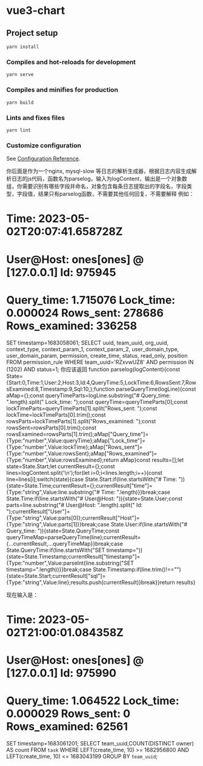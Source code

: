 # vue3-chart

## Project setup

```
yarn install
```

### Compiles and hot-reloads for development

```
yarn serve
```

### Compiles and minifies for production

```
yarn build
```

### Lints and fixes files

```
yarn lint
```

### Customize configuration

See [Configuration Reference](https://cli.vuejs.org/config/).

你后面是作为一个nginx, mysql-slow
等日志的解析生成器，根据日志内容生成解析日志的js代码，函数名为parselog，输入为logContent，输出是一个对象数组，你需要识别有哪些字段并命名，对象包含每条日志提取出的字段名，字段类型，字段值，结果只有parselog函数，不需要其他任何回复，不需要解释
例如：
# Time: 2023-05-02T20:07:41.658728Z
# User@Host: ones[ones] @  [127.0.0.1]  Id: 975945
# Query_time: 1.715076  Lock_time: 0.000024 Rows_sent: 278686  Rows_examined: 336258
SET timestamp=1683058061;
SELECT uuid, team_uuid, org_uuid, context_type, context_param_1, context_param_2, user_domain_type, user_domain_param, permission, create_time, status, read_only, position FROM permission_rule WHERE team_uuid='RZxvwUZ8' AND permission IN (1202) AND status=1;
你应该返回 function parselog(logContent){const State={Start:0,Time:1,User:2,Host:3,Id:4,QueryTime:5,LockTime:6,RowsSent:7,RowsExamined:8,Timestamp:9,Sql:10,};function parseQueryTime(logLine){const aMap={};const queryTimeParts=logLine.substring("# Query_time: ".length).split("  Lock_time: ");const queryTime=queryTimeParts[0];const lockTimeParts=queryTimeParts[1].split("Rows_sent: ");const lockTime=lockTimeParts[0].trim();const rowsParts=lockTimeParts[1].split("Rows_examined: ");const rowsSent=rowsParts[0].trim();const rowsExamined=rowsParts[1].trim();aMap["Query_time"]={Type:"number",Value:queryTime};aMap["Lock_time"]={Type:"number",Value:lockTime};aMap["Rows_sent"]={Type:"number",Value:rowsSent};aMap["Rows_examined"]={Type:"number",Value:rowsExamined};return aMap}const results=[];let state=State.Start;let currentResult={};const lines=logContent.split('\n');for(let i=0;i<lines.length;i++){const line=lines[i];switch(state){case State.Start:if(line.startsWith("# Time: ")){state=State.Time;currentResult={};currentResult["time"]={Type:"string",Value:line.substring("# Time: ".length)}}break;case State.Time:if(line.startsWith("# User@Host: ")){state=State.User;const parts=line.substring("# User@Host: ".length).split("  Id: ");currentResult["User"]={Type:"string",Value:parts[0]};currentResult["Host"]={Type:"string",Value:parts[1]}}break;case State.User:if(line.startsWith("# Query_time: ")){state=State.QueryTime;const queryTimeMap=parseQueryTime(line);currentResult={...currentResult,...queryTimeMap}}break;case State.QueryTime:if(line.startsWith("SET timestamp=")){state=State.Timestamp;currentResult["timestamp"]={Type:"number",Value:parseInt(line.substring("SET timestamp=".length))}}break;case State.Timestamp:if(line.trim()!==""){state=State.Start;currentResult["sql"]={Type:"string",Value:line};results.push(currentResult)}break}}return results}

现在输入是：
# Time: 2023-05-02T21:00:01.084358Z
# User@Host: ones[ones] @  [127.0.0.1]  Id: 975990
# Query_time: 1.064522  Lock_time: 0.000029 Rows_sent: 0  Rows_examined: 62561
SET timestamp=1683061201;
SELECT team_uuid,COUNT(DISTINCT owner) AS count FROM `task` WHERE LEFT(create_time, 10) >= 1682956800 AND LEFT(create_time, 10) <= 1683043199 GROUP BY `team_uuid`;




